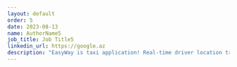 ```yaml
---
layout: default
order: 5
date: 2023-08-13
name: AuthorName5
job_title: Job Title5
linkedin_url: https://google.az
description: "EasyWay is taxi application! Real-time driver location tracking, instant push notifications, get fare estimates, review ride history, and rate drivers for transparency. EasyWay Taxi app supports multiple languages."
---
```

